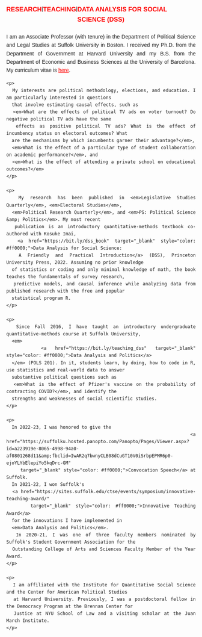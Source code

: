 <div style="margin-top: 20px; font-family: Arial, sans-serif; line-height: 1.6;">

  <!-- Links Section -->
  <div style="display: flex; justify-content: space-evenly; margin-bottom: 20px;">
    <a href="https://ellaudet.github.io/research/" 
       style="text-decoration: none; font-size: 1.2em; color: #ff0000; font-weight: bold;">
      RESEARCH
    </a> |
    <a href="https://ellaudet.github.io/teaching/" 
       style="text-decoration: none; font-size: 1.2em; color: #ff0000; font-weight: bold;">
      TEACHING
    </a> |
    <a href="https://ellaudet.github.io/dssbook/" 
       style="text-decoration: none; font-size: 1.2em; color: #ff0000; font-weight: bold;">
      DATA ANALYSIS FOR SOCIAL SCIENCE (DSS)
    </a>
  </div>

  <!-- Introduction Section -->
  <div style="max-width: 800px; margin: 0 auto; text-align: justify;">
    <p>
      I am an Associate Professor (with tenure) in the Department of Political Science and Legal Studies 
      at Suffolk University in Boston. I received my Ph.D. from the Department of Government at Harvard 
      University and my B.S. from the Department of Economic and Business Sciences at the University of Barcelona. 
      My curriculum vitae is 
      <a href="https://www.dropbox.com/scl/fi/s0k903ernvchi35fu6re2/Llaudet_CV_website.pdf?rlkey=fb02jzo91dc490pvdmowrgpcm&amp;dl=0" 
         target="_blank" style="color: #ff0000;">here</a>.
    </p>

    <p>
      My interests are political methodology, elections, and education. I am particularly interested in questions 
      that involve estimating causal effects, such as 
      <em>What are the effects of political TV ads on voter turnout? Do negative political TV ads have the same 
      effects as positive political TV ads? What is the effect of incumbency status on electoral outcomes? What 
      are the mechanisms by which incumbents garner their advantage?</em>, 
      <em>What is the effect of a particular type of student collaboration on academic performance?</em>, and 
      <em>What is the effect of attending a private school on educational outcomes?</em>
    </p>

    <p>
      My research has been published in <em>Legislative Studies Quarterly</em>, <em>Electoral Studies</em>, 
      <em>Political Research Quarterly</em>, and <em>PS: Political Science &amp; Politics</em>. My most recent 
      publication is an introductory quantitative-methods textbook co-authored with Kosuke Imai, 
      <a href="https://bit.ly/dss_book" target="_blank" style="color: #ff0000;">Data Analysis for Social Science: 
      A Friendly and Practical Introduction</a> (DSS), Princeton University Press, 2022. Assuming no prior knowledge 
      of statistics or coding and only minimal knowledge of math, the book teaches the fundamentals of survey research, 
      predictive models, and causal inference while analyzing data from published research with the free and popular 
      statistical program R.
    </p>

    <p>
      Since Fall 2016, I have taught an introductory undergraduate quantitative-methods course at Suffolk University, 
      <em>
        <a href="https://bit.ly/teaching_dss" target="_blank" style="color: #ff0000;">Data Analysis and Politics</a>
      </em> (POLS 201). In it, students learn, by doing, how to code in R, use statistics and real-world data to answer 
      substantive political questions such as 
      <em>What is the effect of Pfizer's vaccine on the probability of contracting COVID?</em>, and identify the 
      strengths and weaknesses of social scientific studies.
    </p>

    <p>
      In 2022-23, I was honored to give the 
      <a href="https://suffolku.hosted.panopto.com/Panopto/Pages/Viewer.aspx?id=a223919e-8065-4998-94a0-af0801268d11&amp;fbclid=IwAR2q7bwnyCLB08dCuGT10V0iSrbpEPMR6p0-ejoYLYbElepiYo5kqDrc-GM" 
         target="_blank" style="color: #ff0000;">Convocation Speech</a> at Suffolk. 
      In 2021-22, I won Suffolk's 
      <a href="https://sites.suffolk.edu/ctse/events/symposium/innovative-teaching-award/" 
         target="_blank" style="color: #ff0000;">Innovative Teaching Award</a> 
      for the innovations I have implemented in 
      <em>Data Analysis and Politics</em>. 
      In 2020-21, I was one of three faculty members nominated by Suffolk's Student Government Association for the 
      Outstanding College of Arts and Sciences Faculty Member of the Year Award.
    </p>

    <p>
      I am affiliated with the Institute for Quantitative Social Science and the Center for American Political Studies 
      at Harvard University. Previously, I was a postdoctoral fellow in the Democracy Program at the Brennan Center for 
      Justice at NYU School of Law and a visiting scholar at the Juan March Institute.
    </p>
  </div>
</div>
